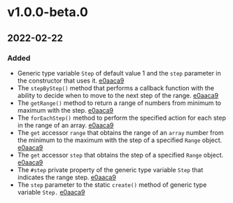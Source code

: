 # v1.0.0-beta.0

## 2022-02-22

### Added

* Generic type variable `Step` of default value 1 and the `step` parameter in the constructor that uses it. [e0aaca9](https://github.com/angular-package/range/commit/e0aaca9b5bc146e06278752979d825f4832c0502)
* The `stepByStep()` method that performs a callback function with the ability to decide when to move to the next step of the range. [e0aaca9](https://github.com/angular-package/range/commit/e0aaca9b5bc146e06278752979d825f4832c0502)
* The `getRange()` method to return a range of numbers from minimum to maximum with the step. [e0aaca9](https://github.com/angular-package/range/commit/e0aaca9b5bc146e06278752979d825f4832c0502)
* The `forEachStep()` method to perform the specified action for each step in the range of an array. [e0aaca9](https://github.com/angular-package/range/commit/e0aaca9b5bc146e06278752979d825f4832c0502)
* The `get` accessor `range` that obtains the range of an `array` number from the minimum to the maximum with the step of a specified `Range` object. [e0aaca9](https://github.com/angular-package/range/commit/e0aaca9b5bc146e06278752979d825f4832c0502)
* The `get` accessor `step` that obtains the step of a specified `Range` object. [e0aaca9](https://github.com/angular-package/range/commit/e0aaca9b5bc146e06278752979d825f4832c0502)
* The `#step` private property of the generic type variable `Step` that indicates the range step. [e0aaca9](https://github.com/angular-package/range/commit/e0aaca9b5bc146e06278752979d825f4832c0502)
* The `step` parameter to the static `create()` method of generic type variable `Step.` [e0aaca9](https://github.com/angular-package/range/commit/e0aaca9b5bc146e06278752979d825f4832c0502)
